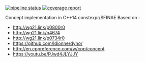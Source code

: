 [![pipeline status](https://gitlab.lrde.epita.fr/mroynard/blackmagic/badges/master/pipeline.svg)](https://gitlab.lrde.epita.fr/mroynard/blackmagic/commits/master) [![coverage report](https://gitlab.lrde.epita.fr/mroynard/blackmagic/badges/master/coverage.svg)](https://gitlab.lrde.epita.fr/mroynard/blackmagic/commits/master)

Concept implementation in C++14 constexpr/SFINAE
Based on :
- http://wg21.link/p0800r0
- http://wg21.link/n4674
- http://wg21.link/p0734r0
- https://github.com/ldionne/dyno/
- http://en.cppreference.com/w/cpp/concept
- https://youtu.be/PJwd4JLYJJY